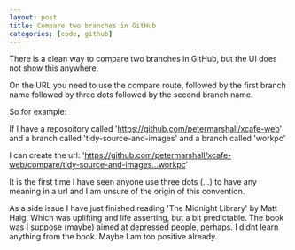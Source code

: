 ```yaml
---
layout: post
title: Compare two branches in GitHub
categories: [code, github]
---
```


There is a clean way to compare two branches in GitHub, but the UI does not show 
this anywhere.

On the URL you need to use the compare route, followed by the first branch
name followed by three dots followed by the second branch name.

So for example:

If I have a reposoitory called 'https://github.com/petermarshall/xcafe-web'
and a branch called 'tidy-source-and-images'
and a branch called 'workpc'

I can create the url:
'https://github.com/petermarshall/xcafe-web/compare/tidy-source-and-images...workpc'

It is the first time I have seen anyone use three dots (...) to have any meaning in a url and I am unsure of the origin of this convention.

As a side issue I have just finished reading 'The Midnight Library' by Matt Haig. Which was uplifting and life asserting, but a bit predictable. The book was I suppose (maybe) aimed at depressed people, perhaps. I didnt learn anything from the book. Maybe I am too positive already.






